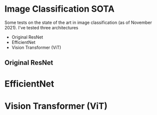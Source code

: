 # Image Classification SOTA
Some tests on the state of the art in image classification (as of November 2021). I've tested three architectures

- Original ResNet
- EfficientNet
- Vision Transformer (ViT)

## Original ResNet

# EfficientNet

# Vision Transformer (ViT)
